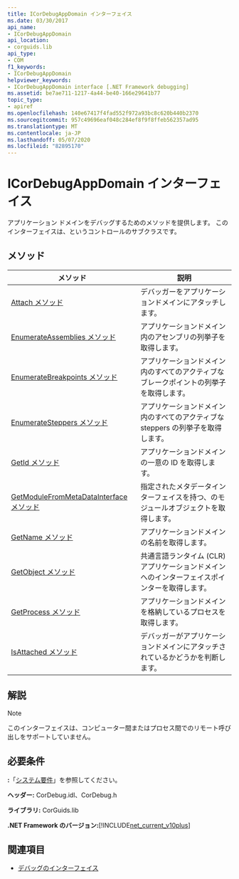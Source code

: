 ```yaml
---
title: ICorDebugAppDomain インターフェイス
ms.date: 03/30/2017
api_name:
- ICorDebugAppDomain
api_location:
- corguids.lib
api_type:
- COM
f1_keywords:
- ICorDebugAppDomain
helpviewer_keywords:
- ICorDebugAppDomain interface [.NET Framework debugging]
ms.assetid: be7ae711-1217-4a44-be40-166e29641b77
topic_type:
- apiref
ms.openlocfilehash: 140e67417f4fad552f972a93bc8c620b440b2370
ms.sourcegitcommit: 957c49696eaf048c284ef8f9f8ffeb562357ad95
ms.translationtype: MT
ms.contentlocale: ja-JP
ms.lasthandoff: 05/07/2020
ms.locfileid: "82895170"
---
```

# <a name="icordebugappdomain-interface"></a>ICorDebugAppDomain インターフェイス

アプリケーション ドメインをデバッグするためのメソッドを提供します。 このインターフェイスは、というコントロールのサブクラスです。  
  
## <a name="methods"></a>メソッド  
  
|メソッド|説明|  
|------------|-----------------|  
|[Attach メソッド](icordebugappdomain-attach-method.md)|デバッガーをアプリケーションドメインにアタッチします。|  
|[EnumerateAssemblies メソッド](icordebugappdomain-enumerateassemblies-method.md)|アプリケーションドメイン内のアセンブリの列挙子を取得します。|  
|[EnumerateBreakpoints メソッド](icordebugappdomain-enumeratebreakpoints-method.md)|アプリケーションドメイン内のすべてのアクティブなブレークポイントの列挙子を取得します。|  
|[EnumerateSteppers メソッド](icordebugappdomain-enumeratesteppers-method.md)|アプリケーションドメイン内のすべてのアクティブな steppers の列挙子を取得します。|  
|[GetId メソッド](icordebugappdomain-getid-method.md)|アプリケーションドメインの一意の ID を取得します。|  
|[GetModuleFromMetaDataInterface メソッド](icordebugappdomain-getmodulefrommetadatainterface-method.md)|指定されたメタデータインターフェイスを持つ、のモジュールオブジェクトを取得します。|  
|[GetName メソッド](icordebugappdomain-getname-method.md)|アプリケーションドメインの名前を取得します。|  
|[GetObject メソッド](icordebugappdomain-getobject-method.md)|共通言語ランタイム (CLR) アプリケーションドメインへのインターフェイスポインターを取得します。|  
|[GetProcess メソッド](icordebugappdomain-getprocess-method.md)|アプリケーションドメインを格納しているプロセスを取得します。|  
|[IsAttached メソッド](icordebugappdomain-isattached-method.md)|デバッガーがアプリケーションドメインにアタッチされているかどうかを判断します。|  
  
## <a name="remarks"></a>解説  
  
> [!NOTE]
> このインターフェイスは、コンピューター間またはプロセス間でのリモート呼び出しをサポートしていません。  
  
## <a name="requirements"></a>必要条件  
 **:**「[システム要件](../../get-started/system-requirements.md)」を参照してください。  
  
 **ヘッダー:** CorDebug.idl、CorDebug.h  
  
 **ライブラリ:** CorGuids.lib  
  
 **.NET Framework のバージョン:**[!INCLUDE[net_current_v10plus](../../../../includes/net-current-v10plus-md.md)]  
  
## <a name="see-also"></a>関連項目

- [デバッグのインターフェイス](debugging-interfaces.md)
